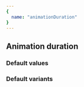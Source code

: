 ```yaml
---
{
  name: "animationDuration"
}
---
```


## Animation duration

### Default values
<!-- defaults.values.start -->
<!-- defaults.values.end -->


### Default variants
<!-- defaults.variants.start -->
<!-- defaults.variants.end -->
